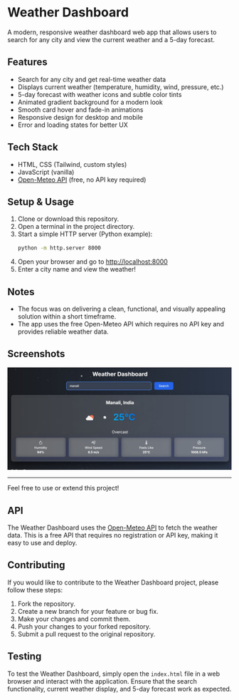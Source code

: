 # Weather Dashboard

A modern, responsive weather dashboard web app that allows users to search for any city and view the current weather and a 5-day forecast. 

## Features
- Search for any city and get real-time weather data
- Displays current weather (temperature, humidity, wind, pressure, etc.)
- 5-day forecast with weather icons and subtle color tints
- Animated gradient background for a modern look
- Smooth card hover and fade-in animations
- Responsive design for desktop and mobile
- Error and loading states for better UX

## Tech Stack
- HTML, CSS (Tailwind, custom styles)
- JavaScript (vanilla)
- [Open-Meteo API](https://open-meteo.com/) (free, no API key required)

## Setup & Usage
1. Clone or download this repository.
2. Open a terminal in the project directory.
3. Start a simple HTTP server (Python example):
   ```sh
   python -m http.server 8000
   ```
4. Open your browser and go to [http://localhost:8000](http://localhost:8000)
5. Enter a city name and view the weather!

## Notes
- The focus was on delivering a clean, functional, and visually appealing solution within a short timeframe.
- The app uses the free Open-Meteo API which requires no API key and provides reliable weather data.

## Screenshots
![screenshot](screenshot.jpg)

---
Feel free to use or extend this project!

## API

The Weather Dashboard uses the [Open-Meteo API](https://open-meteo.com/) to fetch the weather data. This is a free API that requires no registration or API key, making it easy to use and deploy.

## Contributing

If you would like to contribute to the Weather Dashboard project, please follow these steps:

1. Fork the repository.
2. Create a new branch for your feature or bug fix.
3. Make your changes and commit them.
4. Push your changes to your forked repository.
5. Submit a pull request to the original repository.


## Testing

To test the Weather Dashboard, simply open the `index.html` file in a web browser and interact with the application. Ensure that the search functionality, current weather display, and 5-day forecast work as expected.



